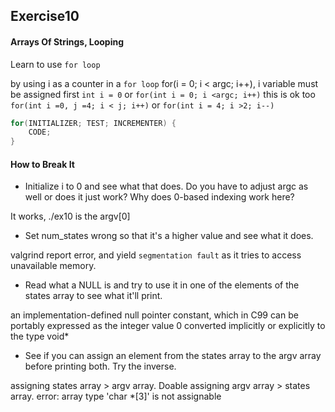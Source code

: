 ## Exercise10
#### Arrays Of Strings, Looping

Learn to use `for loop`

by using i as a counter in a `for loop` for(i = 0; i < argc; i++), i variable must be assigned first 
`int i = 0` or `for(int i = 0; i <argc; i++)`
this is ok too `for(int i =0, j =4; i < j; i++)`
or `for(int i = 4; i >2; i--)`

```C
for(INITIALIZER; TEST; INCREMENTER) {
    CODE;
}
```

#### How to Break It

- Initialize i to 0 and see what that does. Do you have to adjust argc as well or does it just work? Why does 0-based indexing work here?

It works, ./ex10 is the argv[0]

- Set num_states wrong so that it's a higher value and see what it does.

valgrind report error, and yield `segmentation fault` as it tries to access unavailable memory.

- Read what a NULL is and try to use it in one of the elements of the states array to see what it'll print.

an implementation-defined null pointer constant, which in C99 can be portably expressed as the integer value 0 converted implicitly or explicitly to the type void*

- See if you can assign an element from the states array to the argv array before printing both. Try the inverse.

assigning states array > argv array. Doable
assigning argv array > states array. error: array type 'char *[3]' is not assignable
